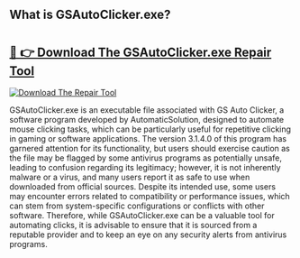 ## What is GSAutoClicker.exe? 

# <h2><a href="https://exedetect.com/download.php?GSAutoClicker.exe">🔗 👉 Download The GSAutoClicker.exe Repair Tool</a></h2>

[![Download The Repair Tool](https://exedetect.com/download-button.jpg)](https://exedetect.com/download.php?GSAutoClicker.exe)

GSAutoClicker.exe is an executable file associated with GS Auto Clicker, a software program developed by AutomaticSolution, designed to automate mouse clicking tasks, which can be particularly useful for repetitive clicking in gaming or software applications. The version 3.1.4.0 of this program has garnered attention for its functionality, but users should exercise caution as the file may be flagged by some antivirus programs as potentially unsafe, leading to confusion regarding its legitimacy; however, it is not inherently malware or a virus, and many users report it as safe to use when downloaded from official sources. Despite its intended use, some users may encounter errors related to compatibility or performance issues, which can stem from system-specific configurations or conflicts with other software. Therefore, while GSAutoClicker.exe can be a valuable tool for automating clicks, it is advisable to ensure that it is sourced from a reputable provider and to keep an eye on any security alerts from antivirus programs.
